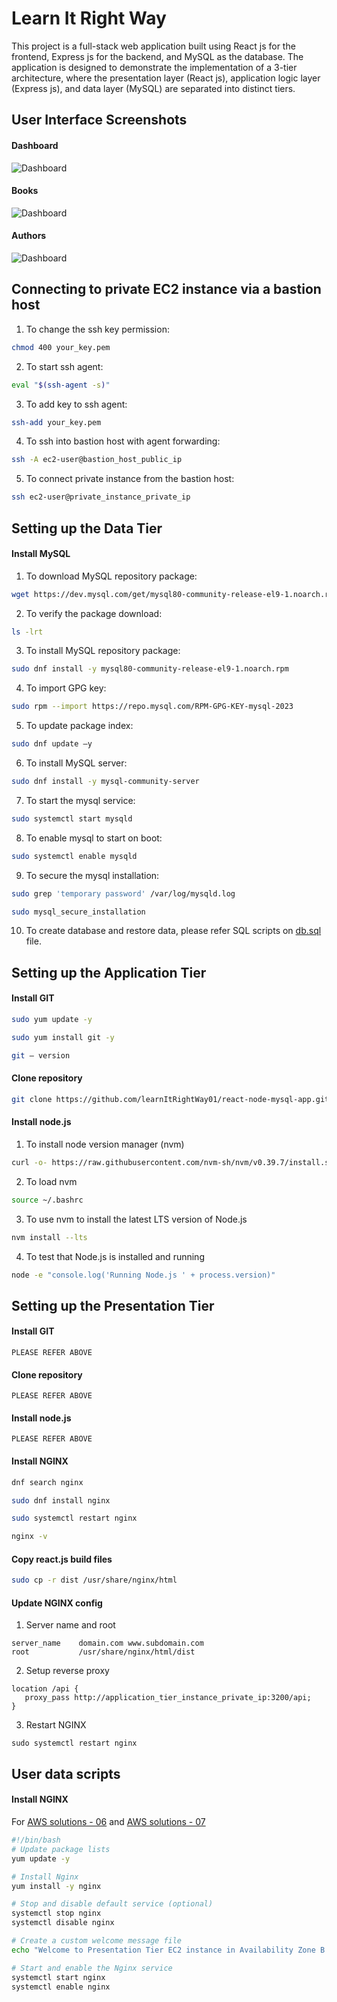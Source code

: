 # Learn It Right Way
This project is a full-stack web application built using React js for the frontend, Express js for the backend, and MySQL as the database. The application is designed to demonstrate the implementation of a 3-tier architecture, where the presentation layer (React js), application logic layer (Express js), and data layer (MySQL) are separated into distinct tiers.


## User Interface Screenshots 
#### Dashboard
![Dashboard](./frontend/public/ss/dashboard.png)

#### Books
![Dashboard](./frontend/public/ss/books.png)

#### Authors
![Dashboard](./frontend/public/ss/authors.png)


## Connecting to private EC2 instance via a bastion host
1. To change the ssh key permission:

```bash
chmod 400 your_key.pem
```

2. To start ssh agent:

```bash
eval "$(ssh-agent -s)"  
```

3. To add key to ssh agent:

```bash
ssh-add your_key.pem
```

4. To ssh into bastion host with agent forwarding:

```bash
ssh -A ec2-user@bastion_host_public_ip
```

5. To connect private instance from the bastion host:

```bash
ssh ec2-user@private_instance_private_ip 
```

## Setting up the Data Tier
#### Install MySQL
1. To download MySQL repository package:

```bash
wget https://dev.mysql.com/get/mysql80-community-release-el9-1.noarch.rpm
```

2. To verify the package download:

```bash
ls -lrt 
```

3. To install MySQL repository package:

```bash
sudo dnf install -y mysql80-community-release-el9-1.noarch.rpm 
```

4. To import GPG key: 

```bash
sudo rpm --import https://repo.mysql.com/RPM-GPG-KEY-mysql-2023 
```

5. To update package index:

```bash
sudo dnf update –y 
```

6. To install MySQL server:

```bash
sudo dnf install -y mysql-community-server  
```

7. To start the mysql service:

```bash
sudo systemctl start mysqld
```

8. To enable mysql to start on boot:

```bash
sudo systemctl enable mysqld 
```

9. To secure the mysql installation:

```bash
sudo grep 'temporary password' /var/log/mysqld.log 

sudo mysql_secure_installation 
```

10. To create database and restore data, please refer SQL scripts on [db.sql](./backend/db.sql) file.


## Setting up the Application Tier
#### Install GIT
```bash
sudo yum update -y

sudo yum install git -y

git — version
```

#### Clone repository
```bash
git clone https://github.com/learnItRightWay01/react-node-mysql-app.git
```

#### Install node.js
1. To install node version manager (nvm)
```bash
curl -o- https://raw.githubusercontent.com/nvm-sh/nvm/v0.39.7/install.sh | bash
```

2. To load nvm
```bash
source ~/.bashrc
```

3. To use nvm to install the latest LTS version of Node.js
```bash
nvm install --lts
```

4. To test that Node.js is installed and running
```bash
node -e "console.log('Running Node.js ' + process.version)"
```

## Setting up the Presentation Tier
#### Install GIT
```
PLEASE REFER ABOVE
```

#### Clone repository
```
PLEASE REFER ABOVE
```

#### Install node.js
```
PLEASE REFER ABOVE
```

#### Install NGINX
```bash
dnf search nginx

sudo dnf install nginx

sudo systemctl restart nginx 

nginx -v
```

#### Copy react.js build files
```bash
sudo cp -r dist /usr/share/nginx/html 
```

#### Update NGINX config
1. Server name and root
```
server_name    domain.com www.subdomain.com
root           /usr/share/nginx/html/dist
```

2. Setup reverse proxy
```
location /api { 
   proxy_pass http://application_tier_instance_private_ip:3200/api; 
}
```

3. Restart NGINX
```
sudo systemctl restart nginx
```

## User data scripts
#### Install NGINX
For [AWS solutions - 06](https://youtu.be/snQlL0fJI3Q) and  [AWS solutions - 07](https://youtu.be/eRX1FI2cFi8)

```bash
#!/bin/bash 
# Update package lists 
yum update -y 

# Install Nginx 
yum install -y nginx 

# Stop and disable default service (optional) 
systemctl stop nginx 
systemctl disable nginx 

# Create a custom welcome message file 
echo "Welcome to Presentation Tier EC2 instance in Availability Zone B." > /usr/share/nginx/html/index.html 

# Start and enable the Nginx service 
systemctl start nginx 
systemctl enable nginx
```
